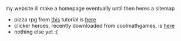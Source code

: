 my website
ill make a homepage eventually
until then heres a sitemap
- pizza rpg from [this](https://www.youtube.com/watch?v=fyi4vfbKEeo) tutorial is [here](https://anderwya000.github.io/pizzalegends/)
- clicker heroes, recently downloaded from coolmathgames, is [here](anderwya000.github.io/127.0.0.1_8081/dl/clickerheros.html)
- nothing else yet :(
